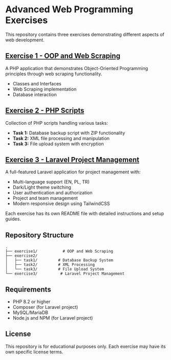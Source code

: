 # Advanced Web Programming Exercises

This repository contains three exercises demonstrating different aspects of web development.

## [Exercise 1 - OOP and Web Scraping](exercise1/)
A PHP application that demonstrates Object-Oriented Programming principles through web scraping functionality.
- Classes and Interfaces
- Web Scraping implementation
- Database interaction

## [Exercise 2 - PHP Scripts](exercise2/)
Collection of PHP scripts handling various tasks:
- **Task 1:** Database backup script with ZIP functionality
- **Task 2:** XML file processing and manipulation
- **Task 3:** File upload system with encryption

## [Exercise 3 - Laravel Project Management](exercise3/)
A full-featured Laravel application for project management with:
- Multi-language support (EN, PL, TR)
- Dark/Light theme switching
- User authentication and authorization
- Project and team management
- Modern responsive design using TailwindCSS

Each exercise has its own README file with detailed instructions and setup guides.

## Repository Structure
```
.
├── exercise1/           # OOP and Web Scraping
├── exercise2/          
│   ├── task1/         # Database Backup System
│   ├── task2/         # XML Processing
│   └── task3/         # File Upload System
└── exercise3/          # Laravel Project Management
```

## Requirements
- PHP 8.2 or higher
- Composer (for Laravel project)
- MySQL/MariaDB
- Node.js and NPM (for Laravel project)

## License
This repository is for educational purposes only. Each exercise may have its own specific license terms.
